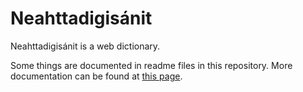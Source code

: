 # Neahttadigisánit

Neahttadigisánit is a web dictionary. 

Some things are documented in readme files in this repository. More documentation can be found at [this page](https://giellalt.github.io/dicts/neahttadigisanit.html).